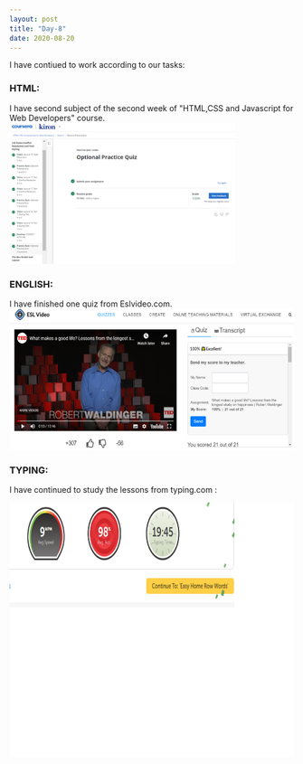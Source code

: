 ```yaml
---
layout: post
title: "Day-8"
date: 2020-08-20
---
```

I have contiued to work according to our tasks:

<h3> HTML: </h3>
I have second subject of the second week of "HTML,CSS and Javascript for Web Developers" course.

<img src="/Images/CourseraHtml4.png" alt="day8HTML" height="250">

<h3> ENGLISH: </h3>
I have finished one quiz from Eslvideo.com.

<img src="/Images/EslVideo10.png" alt="day8English" height="250">

<h3> TYPING: </h3>

I have continued to study the lessons from  typing.com :

<img src="/Images/Typing7.png" alt="day8Typing" height="450">
